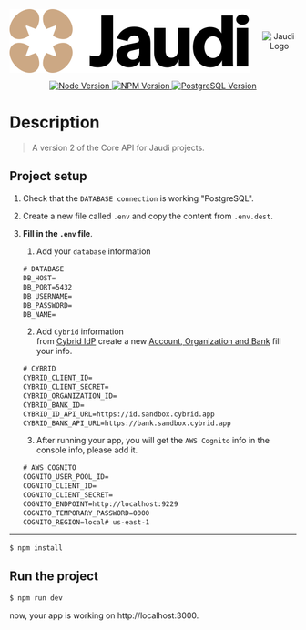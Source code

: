 <p align="center" style="display: flex; align-items: center; justify-content: center; gap: 22px ">
  <img src="./assets/logo.svg" ="120" alt="Nest Logo"  />
  <img src="https://nestjs.com/img/logo-small.svg" width="120" alt="Jaudi Logo" />
</p>

<p align="center">
  <a href="https://nodejs.org/" target="_blank">
    <img src="https://img.shields.io/badge/node-v22.19.0-green?logo=node.js&logoColor=white" alt="Node Version" />
  </a>
  <a href="https://www.npmjs.com/" target="_blank">
    <img src="https://img.shields.io/badge/npm-10.9.3-blue?logo=npm&logoColor=white" alt="NPM Version" />
  </a>
  <a href="https://www.postgresql.org/" target="_blank">
    <img src="https://img.shields.io/badge/postgres-16-blue?logo=postgresql&logoColor=white" alt="PostgreSQL Version" />
  </a>
</p>

# Description

> A version 2 of the Core API for Jaudi projects.

## Project setup

1. Check that the `DATABASE connection` is working "PostgreSQL".
2. Create a new file called `.env` and copy the content from `.env.dest`.
3. **Fill in the `.env` file**.
   1. Add your `database` information

   ```.env
   # DATABASE
   DB_HOST=
   DB_PORT=5432
   DB_USERNAME=
   DB_PASSWORD=
   DB_NAME=
   ```

   2. Add `Cybrid` information <br />from <a href="https://id.sandbox.cybrid.app/">Cybrid IdP</a> create a new <ins>Account, Organization and Bank</ins> fill your info.

   ```.env
   # CYBRID
   CYBRID_CLIENT_ID=
   CYBRID_CLIENT_SECRET=
   CYBRID_ORGANIZATION_ID=
   CYBRID_BANK_ID=
   CYBRID_ID_API_URL=https://id.sandbox.cybrid.app
   CYBRID_BANK_API_URL=https://bank.sandbox.cybrid.app
   ```

   3. After running your app, you will get the `AWS Cognito` info in the console info, please add it.

   ```.env
   # AWS COGNITO
   COGNITO_USER_POOL_ID=
   COGNITO_CLIENT_ID=
   COGNITO_CLIENT_SECRET=
   COGNITO_ENDPOINT=http://localhost:9229
   COGNITO_TEMPORARY_PASSWORD=0000
   COGNITO_REGION=local# us-east-1
   ```

---

```bash
$ npm install
```

## Run the project

```bash
$ npm run dev
```

now, your app is working on
http://localhost:3000.
